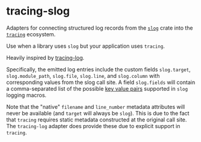 # tracing-slog

Adapters for connecting structured log records from the [`slog`](https://github.com/slog-rs/slog) crate
into the [`tracing`](https://github.com/tokio-rs/tracing) ecosystem.

Use when a library uses `slog` but your application uses `tracing`.

Heavily inspired by [tracing-log](https://github.com/tokio-rs/tracing/tree/60c60bef62972e447414a748a95b31ff9027165b/tracing-log).

Specifically, the emitted log entries include the custom fields `slog.target`, `slog.module_path`, `slog.file`, `slog.line`, and `slog.column` with corresponding values from the slog call site. A field `slog.fields` will contain a comma-separated list of the possible [key value pairs](https://docs.rs/slog/latest/slog/trait.KV.html) supported in `slog` logging macros.


Note that the "native" `filename` and `line_number` metadata attributes will never be available (and `target` will always be `slog`). This is due to the fact that `tracing` requires static metadata constructed at the original call site. The `tracing-log` adapter does provide these due to explicit support in `tracing`.
